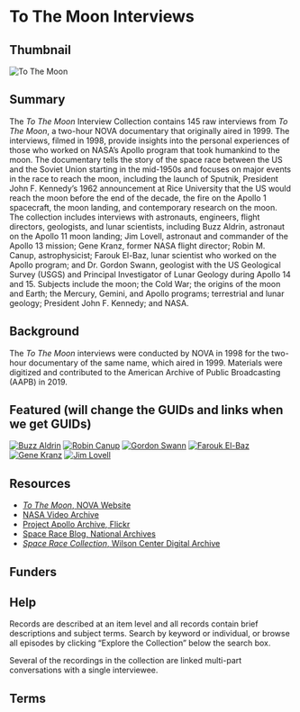 # To The Moon Interviews

## Thumbnail

![To The Moon](https://s3.amazonaws.com/americanarchive.org/special-collections/ToTheMoon_forspeccoll.jpg "To The Moon") 

## Summary

The <em>To The Moon</em> Interview Collection contains 145 raw interviews from <em>To The Moon</em>, a two-hour NOVA documentary that originally aired in 1999. The interviews, filmed in 1998, provide insights into the personal experiences of those who worked on NASA’s Apollo program that took humankind to the moon. The documentary tells the story of the space race between the US and the Soviet Union starting in the mid-1950s and focuses on major events in the race to reach the moon, including the launch of Sputnik, President John F. Kennedy’s 1962 announcement at Rice University that the US would reach the moon before the end of the decade, the fire on the Apollo 1 spacecraft, the moon landing, and contemporary research on the moon. The collection includes interviews with astronauts, engineers, flight directors, geologists, and lunar scientists, including Buzz Aldrin, astronaut on the Apollo 11 moon landing; Jim Lovell, astronaut and commander of the Apollo 13 mission; Gene Kranz, former NASA flight director; Robin M. Canup, astrophysicist; Farouk El-Baz, lunar scientist who worked on the Apollo program; and Dr. Gordon Swann, geologist with the US Geological Survey (USGS) and Principal Investigator of Lunar Geology during Apollo 14 and 15. Subjects include the moon; the Cold War; the origins of the moon and Earth; the Mercury, Gemini, and Apollo programs; terrestrial and lunar geology; President John F. Kennedy; and NASA. 

## Background

The <em>To The Moon</em> interviews were conducted by NOVA in 1998 for the two-hour documentary of the same name, which aired in 1999. Materials were digitized and contributed to the American Archive of Public Broadcasting (AAPB) in 2019. 

## Featured (will change the GUIDs and links when we get GUIDs)

[![Buzz Aldrin](https://s3.amazonaws.com/americanarchive.org/special-collections/cpb-aacip_15-2804x55k2c.jpg)](/catalog/cpb-aacip_15-2804x55k2c)
[![Robin Canup](https://s3.amazonaws.com/americanarchive.org/special-collections/cpb-aacip_15-0r9m32p92s.jpg)](/catalog/cpb-aacip_15-0r9m32p92s)
[![Gordon Swann](https://s3.amazonaws.com/americanarchive.org/special-collections/cpb-aacip_15-st7dr2qn5w.jpg)](/catalog/cpb-aacip_15-st7dr2qn5w)
[![Farouk El-Baz](https://s3.amazonaws.com/americanarchive.org/special-collections/cpb-aacip_15-3j39020j4t.jpg)](/catalog/cpb-aacip_15-3j39020j4t)
[![Gene Kranz](https://s3.amazonaws.com/americanarchive.org/special-collections/cpb-aacip_15-p55db7x161.jpg)](/catalog/cpb-aacip_15-p55db7x161)
[![Jim Lovell](https://s3.amazonaws.com/americanarchive.org/special-collections/cpb-aacip_15-hh6c24rw94.jpg)](/catalog/cpb-aacip_15-hh6c24rw94)

## Resources

- [<em>To The Moon</em>, NOVA Website](https://www.pbs.org/wgbh/nova/tothemoon/) 
- [NASA Video Archive](https://www.nasa.gov/multimedia/videogallery/Video_Gallery_Archives.html)
- [Project Apollo Archive, Flickr](https://www.flickr.com/photos/projectapolloarchive/albums)
- [Space Race Blog, National Archives](https://prologue.blogs.archives.gov/category/time-zones/space-race-history/)
- [<em>Space Race Collection</em>, Wilson Center Digital Archive](https://digitalarchive.wilsoncenter.org/collection/383/space-race)

## Funders

## Help

Records are described at an item level and all records contain brief descriptions and subject terms. Search by keyword or individual, or browse all episodes by clicking “Explore the Collection” below the search box. 

Several of the recordings in the collection are linked multi-part conversations with a single interviewee.

## Terms
